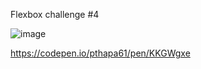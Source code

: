 Flexbox challenge #4

![image](https://user-images.githubusercontent.com/124686643/236409818-e0232d67-cf1e-429a-94b8-0f9ebf1197b9.png)

https://codepen.io/pthapa61/pen/KKGWgxe
